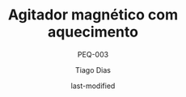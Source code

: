 ---
title: Agitador magnético com aquecimento
subtitle: PEQ-003
categories: 
    - Agitação
    - Aquecimento
author: Tiago Dias
date: last-modified
date-format: DD/MM/YYYY
lang: pt-br
marca: IKA
modelo: RT10
cidade: São Paulo
pais: Brasil
---
